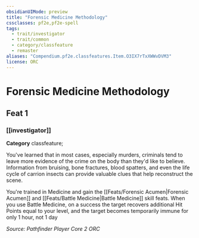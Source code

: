 ```yaml
---
obsidianUIMode: preview
title: "Forensic Medicine Methodology"
cssclasses: pf2e,pf2e-spell
tags:
  - trait/investigator
  - trait/common
  - category/classfeature
  - remaster
aliases: "Compendium.pf2e.classfeatures.Item.O3IX7rTxXWWvDVM3"
license: ORC
---
```

# Forensic Medicine Methodology
## Feat 1
### [[investigator]]

**Category** classfeature; 




You've learned that in most cases, especially murders, criminals tend to leave more evidence of the crime on the body than they'd like to believe. Information from bruising, bone fractures, blood spatters, and even the life cycle of carrion insects can provide valuable clues that help reconstruct the scene.

You're trained in Medicine and gain the [[Feats/Forensic Acumen|Forensic Acumen]] and [[Feats/Battle Medicine|Battle Medicine]] skill feats. When you use Battle Medicine, on a success the target recovers additional Hit Points equal to your level, and the target becomes temporarily immune for only 1 hour, not 1 day

*Source: Pathfinder Player Core 2*
*ORC*